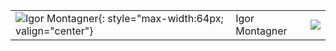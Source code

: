 |                                                                                                                 |                |                                                  |
|:----------------------------------------------------------------------------------------------------------------|:---------------|:-------------------------------------------------|
| ![Igor Montagner](https://avatars.githubusercontent.com/u/221446?v=4){: style="max-width:64px; valign="center"} | Igor Montagner | [![](css/github.png)](http://github.com/igordsm) |